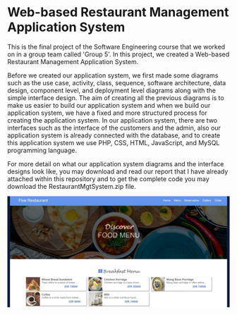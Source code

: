 # Web-based Restaurant Management Application System 
This is the final project of the Software Engineering course that we worked on in a group team called 'Group 5'. In this project, we created a Web-based Restaurant Management Application System. 

Before we created our application system, we first made some diagrams such as the use case, activity, class, sequence, software architecture, data design, component level, and deployment level diagrams along with the simple interface design. The aim of creating all the previous diagrams is to make us easier to build our application system and when we build our application system, we have a fixed and more structured process for creating the application system. In our application system, there are two interfaces such as the interface of the customers and the admin, also our application system is already connected with the database, and to create this application system we use PHP, CSS, HTML, JavaScript, and MySQL programming language.

For more detail on what our application system diagrams and the interface designs look like, you may download and read our report that I have already attached within this repository and to get the complete code you may download the RestaurantMgtSystem.zip file.

![](restaurantsys.png)

